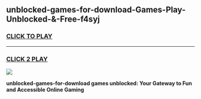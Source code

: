 
## unblocked-games-for-download-Games-Play-Unblocked-&-Free-f4syj
<h3>
<a href="https://premium76.site?title=unblocked-games-for-download&ref=24A">CLICK TO PLAY</a></h3>
<hr>

<h3>
<a href="https://premium76.site?title=unblocked-games-for-download&ref=24A">CLICK 2 PLAY</a>
  
</h3>

<a href="https://premium76.site?title=unblocked-games-for-download&ref=24A"><img src="https://clearcache.store/games.png"></a>


**unblocked-games-for-download games unblocked: Your Gateway to Fun and Accessible Online Gaming**
